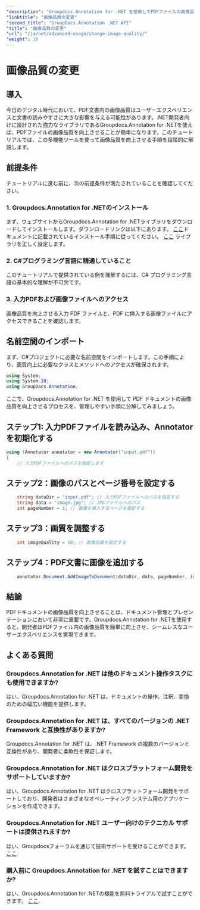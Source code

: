 ```yaml
---
"description": "Groupdocs.Annotation for .NET を使用してPDFファイルの画像品質を向上させる方法を学びましょう。ステップバイステップのガイドに従ってください。"
"linktitle": "画像品質の変更"
"second_title": "GroupDocs.Annotation .NET API"
"title": "画像品質の変更"
"url": "/ja/net/advanced-usage/change-image-quality/"
"weight": 10
---
```


# 画像品質の変更

## 導入
今日のデジタル時代において、PDF文書内の画像品質はユーザーエクスペリエンスと文書の読みやすさに大きな影響を与える可能性があります。.NET開発者向けに設計された強力なライブラリであるGroupdocs.Annotation for .NETを使えば、PDFファイルの画像品質を向上させることが簡単になります。このチュートリアルでは、この多機能ツールを使って画像品質を向上させる手順を段階的に解説します。
## 前提条件
チュートリアルに進む前に、次の前提条件が満たされていることを確認してください。
### 1. Groupdocs.Annotation for .NETのインストール
まず、ウェブサイトからGroupdocs.Annotation for .NETライブラリをダウンロードしてインストールします。ダウンロードリンクは以下にあります。 [ここ](https://releases.groupdocs.com/annotation/net/)ドキュメントに記載されているインストール手順に従ってください。 [ここ](https://tutorials.groupdocs.com/annotation/net/) ライブラリを正しく設定します。
### 2. C#プログラミング言語に精通していること
このチュートリアルで提供されている例を理解するには、C# プログラミング言語の基本的な理解が不可欠です。
### 3. 入力PDFおよび画像ファイルへのアクセス
画像品質を向上させる入力 PDF ファイルと、PDF に挿入する画像ファイルにアクセスできることを確認します。

## 名前空間のインポート
まず、C#プロジェクトに必要な名前空間をインポートします。この手順により、画質向上に必要なクラスとメソッドへのアクセスが確保されます。

```csharp
using System;
using System.IO;
using GroupDocs.Annotation;
```

ここで、Groupdocs.Annotation for .NET を使用して PDF ドキュメントの画像品質を向上させるプロセスを、管理しやすい手順に分解してみましょう。
## ステップ1: 入力PDFファイルを読み込み、Annotatorを初期化する
```csharp
using (Annotator annotator = new Annotator("input.pdf"))
{
    // 入力PDFファイルへのパスを指定します
```
## ステップ2：画像のパスとページ番号を設定する
```csharp
    string dataDir = "input.pdf"; // 入力PDFファイルへのパスを指定する
    string data = "image.jpg"; // JPGファイルへのパス
    int pageNumber = 1; // 画像を挿入するページを設定する
```
## ステップ3：画質を調整する
```csharp
    int imageQuality = 10; // 画像品質を設定する
```
## ステップ4：PDF文書に画像を追加する
```csharp
    annotator.Document.AddImageToDocument(dataDir, data, pageNumber, imageQuality);
```

## 結論
PDFドキュメントの画像品質を向上させることは、ドキュメント管理とプレゼンテーションにおいて非常に重要です。Groupdocs.Annotation for .NETを使用すると、開発者はPDFファイル内の画像品質を簡単に向上させ、シームレスなユーザーエクスペリエンスを実現できます。
## よくある質問
### Groupdocs.Annotation for .NET は他のドキュメント操作タスクにも使用できますか?
はい、Groupdocs.Annotation for .NET は、ドキュメントの操作、注釈、変換のための幅広い機能を提供します。
### Groupdocs.Annotation for .NET は、すべてのバージョンの .NET Framework と互換性がありますか?
Groupdocs.Annotation for .NET は、.NET Framework の複数のバージョンと互換性があり、開発者に柔軟性を保証します。
### Groupdocs.Annotation for .NET はクロスプラットフォーム開発をサポートしていますか?
はい、Groupdocs.Annotation for .NET はクロスプラットフォーム開発をサポートしており、開発者はさまざまなオペレーティング システム用のアプリケーションを作成できます。
### Groupdocs.Annotation for .NET ユーザー向けのテクニカル サポートは提供されますか?
はい、Groupdocsフォーラムを通じて技術サポートを受けることができます。 [ここ](https://forum。groupdocs.com/c/annotation/10).
### 購入前に Groupdocs.Annotation for .NET を試すことはできますか?
はい、Groupdocs.Annotation for .NETの機能を無料トライアルで試すことができます。 [ここ](https://releases。groupdocs.com/).